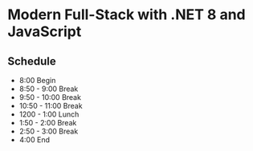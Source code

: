 # Modern Full-Stack with .NET 8 and JavaScript

## Schedule
- 8:00  Begin
- 8:50 - 9:00  Break
- 9:50 - 10:00  Break
- 10:50 - 11:00  Break
- 1200 - 1:00  Lunch
- 1:50 - 2:00  Break
- 2:50 - 3:00  Break
- 4:00  End
